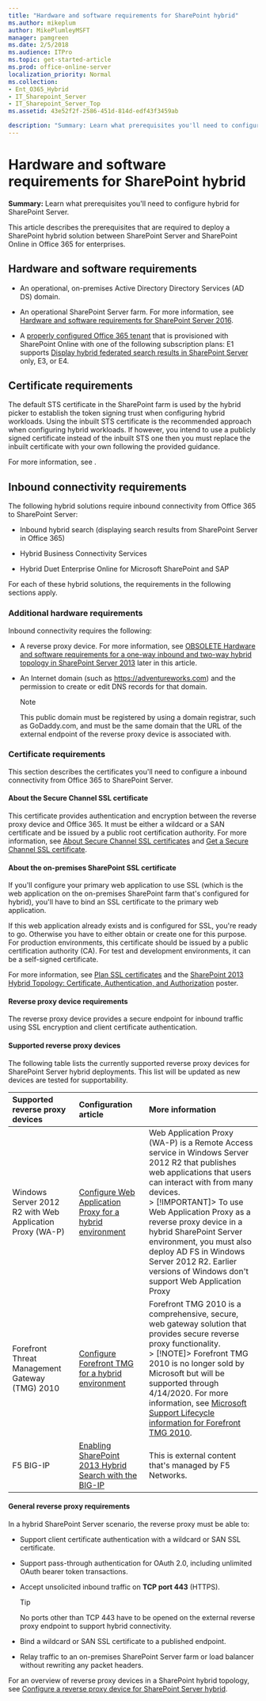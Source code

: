 ```yaml
---
title: "Hardware and software requirements for SharePoint hybrid"
ms.author: mikeplum
author: MikePlumleyMSFT
manager: pamgreen
ms.date: 2/5/2018
ms.audience: ITPro
ms.topic: get-started-article
ms.prod: office-online-server
localization_priority: Normal
ms.collection:
- Ent_O365_Hybrid
- IT_Sharepoint_Server
- IT_Sharepoint_Server_Top
ms.assetid: 43e52f2f-2586-451d-814d-edf43f3459ab

description: "Summary: Learn what prerequisites you'll need to configure hybrid for SharePoint Server."
---
```


# Hardware and software requirements for SharePoint hybrid

 **Summary:** Learn what prerequisites you'll need to configure hybrid for SharePoint Server. 
  
This article describes the prerequisites that are required to deploy a SharePoint hybrid solution between SharePoint Server and SharePoint Online in Office 365 for enterprises.
  
## Hardware and software requirements

- An operational, on-premises Active Directory Directory Services (AD DS) domain.
    
- An operational SharePoint Server farm. For more information, see [Hardware and software requirements for SharePoint Server 2016](../install/hardware-and-software-requirements.md).
    
- A [properly configured Office 365 tenant](configure-office-365-for-sharepoint-hybrid.md) that is provisioned with SharePoint Online with one of the following subscription plans: E1 supports [Display hybrid federated search results in SharePoint Server](display-hybrid-federated-search-results-in-sharepoint-server.md) only, E3, or E4. 
    
## Certificate requirements
<a name="CertReq"> </a>

The default STS certificate in the SharePoint farm is used by the hybrid picker to establish the token signing trust when configuring hybrid workloads. Using the inbuilt STS certificate is the recommended approach when configuring hybrid workloads. If however, you intend to use a publicly signed certificate instead of the inbuilt STS one then you must replace the inbuilt certificate with your own following the provided guidance.
  
For more information, see [](plan-server-to-server-authentication-0.md#ReplaceSTS).
  
## Inbound connectivity requirements
<a name="CertReq"> </a>

The following hybrid solutions require inbound connectivity from Office 365 to SharePoint Server:
  
- Inbound hybrid search (displaying search results from SharePoint Server in Office 365)
    
- Hybrid Business Connectivity Services
    
- Hybrid Duet Enterprise Online for Microsoft SharePoint and SAP
    
For each of these hybrid solutions, the requirements in the following sections apply.
  
### Additional hardware requirements

Inbound connectivity requires the following:
  
- A reverse proxy device. For more information, see [OBSOLETE Hardware and software requirements for a one-way inbound and two-way hybrid topology in SharePoint Server 2013](http://technet.microsoft.com/library/f6b221a8-97bd-48f3-8db1-b5c5357728fb%28Office.14%29.aspx#RPDreqs) later in this article. 
    
- An Internet domain (such as https://adventureworks.com) and the permission to create or edit DNS records for that domain.
    
    > [!NOTE]
    > This public domain must be registered by using a domain registrar, such as GoDaddy.com, and must be the same domain that the URL of the external endpoint of the reverse proxy device is associated with. 
  
### Certificate requirements

This section describes the certificates you'll need to configure a inbound connectivity from Office 365 to SharePoint Server.
  
#### About the Secure Channel SSL certificate

This certificate provides authentication and encryption between the reverse proxy device and Office 365. It must be either a wildcard or a SAN certificate and be issued by a public root certification authority. For more information, see [About Secure Channel SSL certificates](plan-connectivity-from-office-365-to-sharepoint-server.md#AboutSecureChannel) and [Get a Secure Channel SSL certificate](plan-connectivity-from-office-365-to-sharepoint-server.md#GetSecureChannel).
  
#### About the on-premises SharePoint SSL certificate

If you'll configure your primary web application to use SSL (which is the web application on the on-premises SharePoint farm that's configured for hybrid), you'll have to bind an SSL certificate to the primary web application.
  
If this web application already exists and is configured for SSL, you're ready to go. Otherwise you have to either obtain or create one for this purpose. For production environments, this certificate should be issued by a public certification authority (CA). For test and development environments, it can be a self-signed certificate.
  
For more information, see [Plan SSL certificates](plan-connectivity-from-office-365-to-sharepoint-server.md#certificates) and the [SharePoint 2013 Hybrid Topology: Certificate, Authentication, and Authorization](https://go.microsoft.com/fwlink/?LinkId=392320) poster. 
  
#### Reverse proxy device requirements
<a name="RPDreqs"> </a>

The reverse proxy device provides a secure endpoint for inbound traffic using SSL encryption and client certificate authentication.
  
#### Supported reverse proxy devices

The following table lists the currently supported reverse proxy devices for SharePoint Server hybrid deployments. This list will be updated as new devices are tested for supportability.
  
|**Supported reverse proxy devices**|**Configuration article**|**More information**|
|:-----|:-----|:-----|
|Windows Server 2012 R2 with Web Application Proxy (WA-P)  <br/> |[Configure Web Application Proxy for a hybrid environment](configure-web-application-proxy-for-a-hybrid-environment.md) <br/> |Web Application Proxy (WA-P) is a Remote Access service in Windows Server 2012 R2 that publishes web applications that users can interact with from many devices.  <br/> > [!IMPORTANT]> To use Web Application Proxy as a reverse proxy device in a hybrid SharePoint Server environment, you must also deploy AD FS in Windows Server 2012 R2. Earlier versions of Windows don't support Web Application Proxy           |
|Forefront Threat Management Gateway (TMG) 2010  <br/> |[Configure Forefront TMG for a hybrid environment](configure-forefront-tmg-for-a-hybrid-environment.md) <br/> |Forefront TMG 2010 is a comprehensive, secure, web gateway solution that provides secure reverse proxy functionality.  <br/> > [!NOTE]> Forefront TMG 2010 is no longer sold by Microsoft but will be supported through 4/14/2020. For more information, see [Microsoft Support Lifecycle information for Forefront TMG 2010](http://go.microsoft.com/fwlink/p/?LinkID=784960&amp;clcid=0x409).           |
|F5 BIG-IP  <br/> |[Enabling SharePoint 2013 Hybrid Search with the BIG-IP](http://go.microsoft.com/fwlink/?LinkId=402977) <br/> |This is external content that's managed by F5 Networks.  <br/> |
   
#### General reverse proxy requirements

In a hybrid SharePoint Server scenario, the reverse proxy must be able to:
  
- Support client certificate authentication with a wildcard or SAN SSL certificate.
    
- Support pass-through authentication for OAuth 2.0, including unlimited OAuth bearer token transactions.
    
- Accept unsolicited inbound traffic on **TCP port 443** (HTTPS). 
    
    > [!TIP]
    > No ports other than TCP 443 have to be opened on the external reverse proxy endpoint to support hybrid connectivity. 
  
- Bind a wildcard or SAN SSL certificate to a published endpoint.
    
- Relay traffic to an on-premises SharePoint Server farm or load balancer without rewriting any packet headers.
    
For an overview of reverse proxy devices in a SharePoint hybrid topology, see [Configure a reverse proxy device for SharePoint Server hybrid](configure-a-reverse-proxy-device-for-sharepoint-server-hybrid.md).
  

